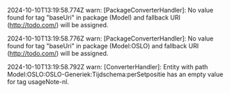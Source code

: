 2024-10-10T13:19:58.774Z warn: [PackageConverterHandler]: No value found for tag "baseUri" in package (Model) and fallback URI (http://todo.com/) will be assigned.

2024-10-10T13:19:58.776Z warn: [PackageConverterHandler]: No value found for tag "baseUri" in package (Model:OSLO) and fallback URI (http://todo.com/) will be assigned.

2024-10-10T13:19:58.792Z warn: [ConverterHandler]: Entity with path Model:OSLO:OSLO-Generiek:Tijdschema:perSetpositie has an empty value for tag usageNote-nl.

